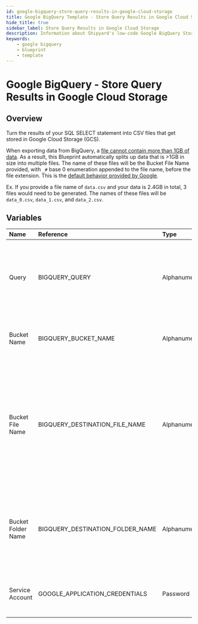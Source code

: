 ```yaml
---
id: google-bigquery-store-query-results-in-google-cloud-storage
title: Google BigQuery Template - Store Query Results in Google Cloud Storage
hide_title: true
sidebar_label: Store Query Results in Google Cloud Storage
description: Information about Shipyard's low-code Google BigQuery Store Query Results in Google Cloud Storage blueprint. Turn the results of your SQL SELECT statement into CSV files that get stored in Google Cloud Storage (GCS). 
keywords:
    - google bigquery
    - blueprint
    - template
---
```


# Google BigQuery - Store Query Results in Google Cloud Storage

## Overview
Turn the results of your SQL SELECT statement into CSV files that get stored in Google Cloud Storage (GCS).

When exporting data from BigQuery, a [file cannot contain more than 1GB of data](https://cloud.google.com/bigquery/docs/exporting-data). As a result, this Blueprint automatically splits up data that is >1GB in size into multiple files. The name of these files will be the Bucket File Name provided, with `_#` base 0 enumeration appended to the file name, before the file extension. This is the [default behavior provided by Google](https://cloud.google.com/bigquery/docs/exporting-data#exporting_data_into_one_or_more_files).

Ex. If you provide a file name of `data.csv` and your data is 2.4GB in total, 3 files would need to be generated. The names of these files will be `data_0.csv`, `data_1.csv`, and `data_2.csv`.

## Variables

| Name | Reference | Type | Required | Default | Options | Description |
|:-----|:----------|:-----|:---------|:--------|:--------|:------------|
| Query | BIGQUERY_QUERY  | Alphanumeric |:white_check_mark: | `-` | - | Standard SQL query to be executed against BigQuery. Does not support Legacy SQL. |
| Bucket Name | BIGQUERY_BUCKET_NAME  | Alphanumeric |:white_check_mark: | `-` | - | Name of the GCS bucket to store the results file(s) in. |
| Bucket File Name | BIGQUERY_DESTINATION_FILE_NAME  | Alphanumeric |:white_check_mark: | `-` | - | Name of file to be generated with the results. Should be `.csv` extension. If the file size is >1GB, file name will be enumerated with `_#` before the extension. |
| Bucket Folder Name | BIGQUERY_DESTINATION_FOLDER_NAME  | Alphanumeric |:heavy_minus_sign: | `-` | - | Folder where the file(s) should be uploaded. Leaving blank will place the file in the root directory. |
| Service Account | GOOGLE_APPLICATION_CREDENTIALS  | Password |:white_check_mark: | `-` | - | JSON from a Google Cloud Service account key. |


